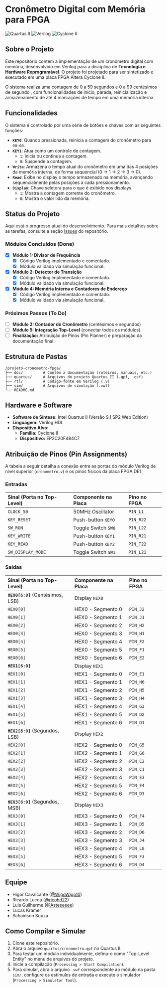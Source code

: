 # Cronômetro Digital com Memória para FPGA

![Quartus II](https://img.shields.io/badge/Quartus%20II-9.1-blue?style=for-the-badge&logo=intel)
![Verilog](https://img.shields.io/badge/Language-Verilog-green?style=for-the-badge)
![Cyclone II](https://img.shields.io/badge/FPGA-Cyclone%20II-orange?style=for-the-badge)

## Sobre o Projeto


Este repositório contém a implementação de um cronômetro digital com memória, desenvolvido em Verilog para a disciplina de **Tecnologia e Hardware Reprogramável**. O projeto foi projetado para ser sintetizado e executado em uma placa FPGA Altera Cyclone II.

O sistema realiza uma contagem de 0 a 59 segundos e 0 a 99 centésimos de segundo , com funcionalidades de início, parada, reinicialização e armazenamento de até 4 marcações de tempo em uma memória interna.

## Funcionalidades

O sistema é controlado por uma série de botões e chaves com as seguintes funções:

  * **`KEY0`**: Quando pressionada, reinicia a contagem do cronômetro para `00:00`.
  * **`KEY1`**: Atua como um controle de contagem.
      * `1`: Inicia ou continua a contagem.
      * `0`: Suspende a contagem.
  * **`Write`**: Armazena o tempo atual do cronômetro em uma das 4 posições da memória interna, de forma sequencial (0 -\> 1 -\> 2 -\> 3 -\> 0).
  * **`Read`**: Exibe no display o tempo armazenado na memória, avançando sequencialmente pelas posições a cada pressionamento.
  * **`Display`**: Chave seletora para o que é exibido nos displays.
      * `1`: Mostra a contagem corrente do cronômetro.
      * `0`: Mostra o valor lido da memória.

## Status do Projeto

Aqui está o progresso atual do desenvolvimento. Para mais detalhes sobre as tarefas, consulte a seção [Issues](https://github.com/WigoWigo10/projeto-cronometro-fpga/issues) do repositório.

### Módulos Concluídos (Done)

- [x] **Módulo 1: Divisor de Frequência**
    - [x] Código Verilog implementado e comentado.
    - [x] Módulo validado via simulação funcional.
- [x] **Módulo 2: Detector de Transição**
    - [x] Código Verilog implementado e comentado.
    - [x] Módulo validado via simulação funcional.
- [x] **Módulo 4: Memória Interna e Contadores de Endereço**
    - [x] Código Verilog implementado e comentado.
    - [x] Módulo validado via simulação funcional.

### Próximos Passos (To Do)

- [ ] **Módulo 3: Contador do Cronômetro** (centésimos e segundos)
- [ ] **Módulo 5: Integração Top-Level** (conectar todos os módulos)
- [ ] **Finalização:** Atribuição de Pinos (Pin Planner) e preparação da documentação final.

## Estrutura de Pastas

```
/projeto-cronometro-fpga/
├── doc/         # Contém a documentação (roteiros, manuais, etc.)
├── quartus/     # Arquivos do projeto Quartus II (.qpf, .qsf)
├── rtl/         # Código-fonte em Verilog (.v)
├── sim/         # Arquivos de simulação (.vwf)
└── README.md
```

## Hardware e Software

  * **Software de Síntese:** Intel Quartus II (Versão 9.1 SP2 Web Edition)
  * **Linguagem:** Verilog HDL
  * **Dispositivo Alvo:**
      * **Família:** Cyclone II
      * **Dispositivo:** EP2C20F484C7

## Atribuição de Pinos (Pin Assignments)

A tabela a seguir detalha a conexão entre as portas do módulo Verilog de nível superior (`cronometro.v`) e os pinos físicos da placa FPGA DE1.

### Entradas

| Sinal (Porta no Top-Level) | Componente na Placa | Pino no FPGA |
|:---|:---|:---|
| `CLOCK_50` | 50MHz Oscillator | `PIN_L1` |
| `KEY_RESET` | Push-button `KEY0` | `PIN_R22` |
| `SW_RUN` | Toggle Switch `SW0` | `PIN_L22` |
| `KEY_WRITE` | Push-button `KEY1` | `PIN_R21` |
| `KEY_READ` | Push-button `KEY2` | `PIN_T22` |
| `SW_DISPLAY_MODE` | Toggle Switch `SW1` | `PIN_L21` |

### Saídas

| Sinal (Porta no Top-Level) | Componente na Placa | Pino no FPGA |
|:---|:---|:---|
| **`HEX0[6:0]`** (Centésimos, LSB) | Display `HEX0` | |
| `HEX0[0]` | HEX0 - Segmento 0 | `PIN_J2` |
| `HEX0[1]` | HEX0 - Segmento 1 | `PIN_J1` |
| `HEX0[2]` | HEX0 - Segmento 2 | `PIN_H2` |
| `HEX0[3]` | HEX0 - Segmento 3 | `PIN_H1` |
| `HEX0[4]` | HEX0 - Segmento 4 | `PIN_F2` |
| `HEX0[5]` | HEX0 - Segmento 5 | `PIN_F1` |
| `HEX0[6]` | HEX0 - Segmento 6 | `PIN_E2` |
| **`HEX1[6:0]`** | Display `HEX1` | |
| `HEX1[0]` | HEX1 - Segmento 0 | `PIN_E1` |
| `HEX1[1]` | HEX1 - Segmento 1 | `PIN_H6` |
| `HEX1[2]` | HEX1 - Segmento 2 | `PIN_H5` |
| `HEX1[3]` | HEX1 - Segmento 3 | `PIN_H4` |
| `HEX1[4]` | HEX1 - Segmento 4 | `PIN_G3` |
| `HEX1[5]` | HEX1 - Segmento 5 | `PIN_D2` |
| `HEX1[6]` | HEX1 - Segmento 6 | `PIN_D1` |
| **`HEX2[6:0]`** (Segundos, LSB) | Display `HEX2` | |
| `HEX2[0]` | HEX2 - Segmento 0 | `PIN_G5` |
| `HEX2[1]` | HEX2 - Segmento 1 | `PIN_G6` |
| `HEX2[2]` | HEX2 - Segmento 2 | `PIN_C2` |
| `HEX2[3]` | HEX2 - Segmento 3 | `PIN_C1` |
| `HEX2[4]` | HEX2 - Segmento 4 | `PIN_E3` |
| `HEX2[5]` | HEX2 - Segmento 5 | `PIN_E4` |
| `HEX2[6]` | HEX2 - Segmento 6 | `PIN_D3` |
| **`HEX3[6:0]`** (Segundos, MSB) | Display `HEX3` | |
| `HEX3[0]` | HEX3 - Segmento 0 | `PIN_F4` |
| `HEX3[1]` | HEX3 - Segmento 1 | `PIN_D5` |
| `HEX3[2]` | HEX3 - Segmento 2 | `PIN_D6` |
| `HEX3[3]` | HEX3 - Segmento 3 | `PIN_J4` |
| `HEX3[4]` | HEX3 - Segmento 4 | `PIN_L8` |
| `HEX3[5]` | HEX3 - Segmento 5 | `PIN_F3` |
| `HEX3[6]` | HEX3 - Segmento 6 | `PIN_D4` |

## Equipe

  * Higor Cavalcante ([@WigoWigo10](https://github.com/WigoWigo10))
  * Ricardo Lucca ([@ricohd22](https://github.com/ricohd22))
  * Luis Guilherme ([@Asteeeeee](https://github.com/Asteeeeee))
  * Lucas Kramer
  * Schaidson Souza

## Como Compilar e Simular

1.  Clone este repositório.
2.  Abra o arquivo `quartus/cronometro.qpf` no Quartus II.
3.  Para testar um módulo individualmente, defina-o como "Top-Level Entity" no menu de arquivos do projeto.
4.  Inicie a compilação (`Processing > Start Compilation`).
5.  Para simular, abra o arquivo `.vwf` correspondente ao módulo na pasta `sim/`, configure os estímulos de entrada e execute o simulador (`Processing > Simulator Tool`).